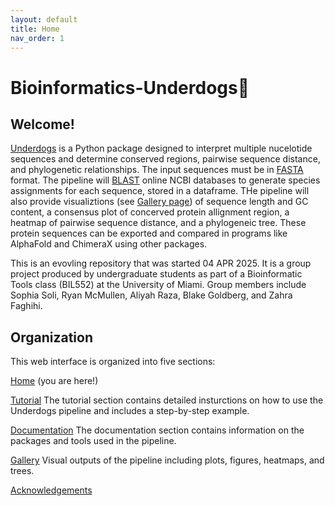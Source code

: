 ```yaml
---
layout: default
title: Home
nav_order: 1
---
```


# Bioinformatics-Underdogs🐶

## Welcome! 

[Underdogs](https://github.com/luquelab/Bioinformatics-Underdogs) is a Python package designed to interpret multiple nucelotide sequences and determine conserved regions, pairwise sequence distance, and phylogenetic relationships. The input sequences must be in [FASTA](https://www.ncbi.nlm.nih.gov/genbank/fastaformat) format. The pipeline will [BLAST](https://blast.ncbi.nlm.nih.gov/Blast.cgi) online NCBI databases to generate species assignments for each sequence, stored in a dataframe. THe pipeline will also provide visualiztions (see [Gallery page](https://github.com/luquelab/Bioinformatics-Underdogs/docs/gallery/index.md)) of sequence length and GC content, a consensus plot of concerved protein allignment region, a heatmap of pairwise sequence distance, and a phylogeneic tree. These protein sequences can be exported and compared in programs like AlphaFold and ChimeraX using other packages.  

This is an evovling repository that was started 04 APR 2025. It is a group project produced by undergraduate students as part of a Bioinformatic Tools class (BIL552) at the University of Miami. Group members include Sophia Soli, Ryan McMullen, Aliyah Raza, Blake Goldberg, and Zahra Faghihi.

## Organization

This web interface is organized into five sections: 

[Home](https://github.com/luquelab/Bioinformatics-Underdogs) (you are here!)

[Tutorial](https://github.com/luquelab/Bioinformatics-Underdogs/blob/main/docs/tutorial.md) The tutorial section contains detailed insturctions on how to use the Underdogs pipeline and includes a step-by-step example.

[Documentation](https://github.com/luquelab/Bioinformatics-Underdogs/blob/main/docs/documentation.md) The documentation section contains information on the packages and tools used in the pipeline.

[Gallery](https://github.com/luquelab/Bioinformatics-Underdogs/blob/main/docs/gallery/index.md) Visual outputs of the pipeline including plots, figures, heatmaps, and trees.

[Acknowledgements](https://github.com/luquelab/Bioinformatics-Underdogs/blob/main/docs/acknowledgements)

